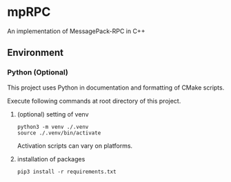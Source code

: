 # mpRPC

An implementation of MessagePack-RPC in C++

## Environment

### Python (Optional)

This project uses Python in documentation and formatting of CMake scripts.

Execute following commands at root directory of this project.

1. (optional) setting of venv

   ```console
   python3 -m venv ./.venv
   source ./.venv/bin/activate
   ```

   Activation scripts can vary on platforms.

2. installation of packages

   ```console
   pip3 install -r requirements.txt
   ```
